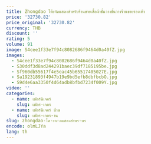 ```yaml
---
title: Zhongdao โต๊ะจัดแสดงสำหรับร้านขายเสื้อผ้าชั้นวางชั้นวางร้านขายรองเท้า
price: '32730.82'
price_original: '32730.82'
currency: THB
discount: ''
rating: 5
volume: 91
image: S4cee1f33e7f94c8082686f9464d0a40fZ.jpg
images:
  - S4cee1f33e7f94c8082686f9464d0a40fZ.jpg
  - S30ddf3d8ad244291baec39df7185195be.jpg
  - Sf960db55617f4e5eac45b65517405027E.jpg
  - Sa19231893f4947b19e9bd5efb8dbfbcbO.jpg
  - S9d4e6aa3350f4d64adb8bfbd7234f009Y.jpg
video: ''
categories:
  - name: เฟอร์นิเจอร์
    slug: เฟอร-เจอร
  - name: เฟอร์นิเจอร์ บ้าน
    slug: เฟอร-เจอร-าน
slug: zhongdao-โต-ะจ-ดแสดงสำหร-บร
encode: olmLJYa
lang: th
---
```

  